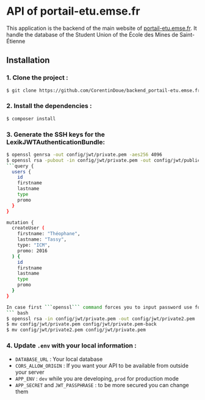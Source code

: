 API of portail-etu.emse.fr
===============

This application is the backend of the main website of [portail-etu.emse.fr](https://portail-etu.emse.fr).
It handle the database of the Student Union of the École des Mines de Saint-Étienne

Installation
------------

### 1. Clone the project : 
``` bash
$ git clone https://github.com/CorentinDoue/backend_portail-etu.emse.fr.git
```

### 2. Install the dependencies :
``` bash    
$ composer install
```

### 3. Generate the SSH keys for the LexikJWTAuthenticationBundle:
``` bash
$ openssl genrsa -out config/jwt/private.pem -aes256 4096
$ openssl rsa -pubout -in config/jwt/private.pem -out config/jwt/public.pem
```query {
  users {
    id
    firstname
    lastname
    type
    promo
  }
}

mutation {
  createUser (
    firstname: "Théophane",
    lastname: "Tassy",
    type: "ICM",
    promo: 2016
  ) {
    id
    firstname
    lastname
    type
    promo
  }
}

In case first ```openssl``` command forces you to input password use following to get the private key decrypted
``` bash
$ openssl rsa -in config/jwt/private.pem -out config/jwt/private2.pem
$ mv config/jwt/private.pem config/jwt/private.pem-back
$ mv config/jwt/private2.pem config/jwt/private.pem
```

### 4. Update `.env` with your local information :

- `DATABASE_URL` : Your local database
- `CORS_ALLOW_ORIGIN` : If you want your API to be available from outside your server
- `APP_ENV` : `dev` while you are developing, `prod` for production mode
- `APP_SECRET` and `JWT_PASSPHRASE` : to be more secured you can change them
